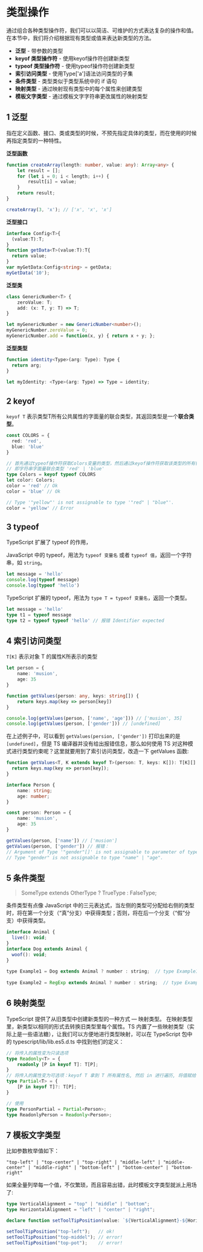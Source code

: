 # 类型操作

通过组合各种类型操作符，我们可以以简洁、可维护的方式表达复杂的操作和值。在本节中，我们将介绍根据现有类型或值来表达新类型的方法。

- **泛型** - 带参数的类型
- **keyof 类型操作符** - 使用keyof操作符创建新类型
- **typeof 类型操作符** - 使用typeof操作符创建新类型
- **索引访问类型** - 使用Type['a']语法访问类型的子集
- **条件类型** - 类型类似于类型系统中的 if 语句
- **映射类型** - 通过映射现有类型中的每个属性来创建类型
- **模板文字类型** - 通过模板文字字符串更改属性的映射类型

## 1 泛型

指在定义函数、接口、类或类型的时候，不预先指定具体的类型，而在使用的时候再指定类型的一种特性。

**泛型函数**

```ts
function createArray(length: number, value: any): Array<any> {
    let result = [];
    for (let i = 0; i < length; i++) {
        result[i] = value;
    }
    return result;
}

createArray(3, 'x'); // ['x', 'x', 'x']
```

**泛型接口**

```ts
interface Config<T>{
  (value:T):T;
}
function getData<T>(value:T):T{
  return value;
}
var myGetData:Config<string> = getData;
myGetData('10');
```

**泛型类**

```ts
class GenericNumber<T> {
    zeroValue: T;
    add: (x: T, y: T) => T;
}

let myGenericNumber = new GenericNumber<number>();
myGenericNumber.zeroValue = 0;
myGenericNumber.add = function(x, y) { return x + y; };
```

**泛型类型**

```ts
function identity<Type>(arg: Type): Type {
  return arg;
}
 
let myIdentity: <Type>(arg: Type) => Type = identity;
```

## 2 keyof

`keyof T` 表示类型T所有公共属性的字面量的联合类型，其返回类型是一个**联合类型**。

```ts
const COLORS = {
  red: 'red',
  blue: 'blue'
}

// 首先通过typeof操作符获取Colors变量的类型，然后通过keyof操作符获取该类型的所有键，
// 即字符串字面量联合类型 'red' | 'blue'
type Colors = keyof typeof COLORS 
let color: Colors;
color = 'red' // Ok
color = 'blue' // Ok

// Type '"yellow"' is not assignable to type '"red" | "blue"'.
color = 'yellow' // Error
```

## 3 typeof

TypeScript 扩展了 typeof 的作用，

JavaScript 中的 typeof，用法为 `typeof 变量名` 或者 `typeof 值`，返回一个字符串，如 `string`。

```ts
let message = 'hello'
console.log(typeof message)
console.log(typeof 'hello')
```

TypeScript 扩展的 typeof，用法为 `type T = typeof 变量名`，返回一个类型。

```ts
let message = 'hello'
type t1 = typeof message
type t2 = typeof typeof 'hello' // 报错 Identifier expected
```

## 4 索引访问类型

`T[K]` 表示对象 T 的属性K所表示的类型

```ts
let person = {
    name: 'musion',
    age: 35
}

function getValues(person: any, keys: string[]) {
    return keys.map(key => person[key])
}

console.log(getValues(person, ['name', 'age'])) // ['musion', 35]
console.log(getValues(person, ['gender'])) // [undefined]
```

在上述例子中，可以看到 `getValues(persion, ['gender'])` 打印出来的是`[undefined]`，但是 TS 编译器并没有给出报错信息，那么如何使用 TS 对这种模式进行类型约束呢？这里就要用到了索引访问类型，改造一下 getValues 函数:

```ts
function getValues<T, K extends keyof T>(person: T, keys: K[]): T[K][] {
  return keys.map(key => person[key]);
}

interface Person {
    name: string;
    age: number;
}

const person: Person = {
    name: 'musion',
    age: 35
}

getValues(person, ['name']) // ['musion']
getValues(person, ['gender']) // 报错：
// Argument of Type '"gender"[]' is not assignable to parameter of type '("name" | "age")[]'.
// Type "gender" is not assignable to type "name" | "age".
```

## 5 条件类型

> SomeType extends OtherType ? TrueType : FalseType;

条件类型有点像 JavaScript 中的三元表达式，当左侧的类型可分配给右侧的类型时，将在第一个分支（“真”分支）中获得类型；否则，将在后一个分支（“假”分支）中获得类型。

```js
interface Animal {
  live(): void;
}
interface Dog extends Animal {
  woof(): void;
}
 
type Example1 = Dog extends Animal ? number : string;  // type Example1 = number
 
type Example2 = RegExp extends Animal ? number : string;  // type Example2 = string
```

## 6 映射类型

TypeScript 提供了从旧类型中创建新类型的一种方式 — 映射类型。 在映射类型里，新类型以相同的形式去转换旧类型里每个属性。TS 内置了一些映射类型（实际上是一些语法糖），让我们可以方便地进行类型映射，可以在 TypeScript 包中的 typescript/lib/lib.es5.d.ts 中找到他们的定义：

```ts
// 将传入的属性变为只读选项
type Readonly<T> = {
    readonly [P in keyof T]: T[P];
}
// 将传入的属性变为可选项：keyof T 拿到 T 所有属性名, 然后 in 进行遍历, 将值赋给 P, 最后 T[P] 取得相应属性的值.
type Partial<T> = {
    [P in keyof T]?: T[P];
}

// 使用
type PersonPartial = Partial<Person>;
type ReadonlyPerson = Readonly<Person>;
```

## 7 模板文字类型

比如参数枚举值如下：

```
"top-left" | "top-center" | "top-right" | "middle-left" | "middle-center" | "middle-right" | "bottom-left" | "bottom-center" | "bottom-right"
```

如果全量列举每一个值，不仅繁琐，而且容易出错，此时模板文字类型就派上用场了:

```ts
type VerticalAlignment = "top" | "middle" | "bottom";
type HorizontalAlignment = "left" | "center" | "right";

declare function setToolTipPosition(value: `${VerticalAlignment}-${HorizontalAlignment}`): void;

setToolTipPosition("top-left");   // ok!
setToolTipPosition("top-middel"); // error!
setToolTipPosition("top-pot");    // error! 
```
